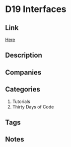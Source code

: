 # D19 Interfaces

## Link

[Here](https://www.hackerrank.com/challenges/30-interfaces)

## Description

## Companies

## Categories

1. Tutorials
1. Thirty Days of Code

## Tags

## Notes